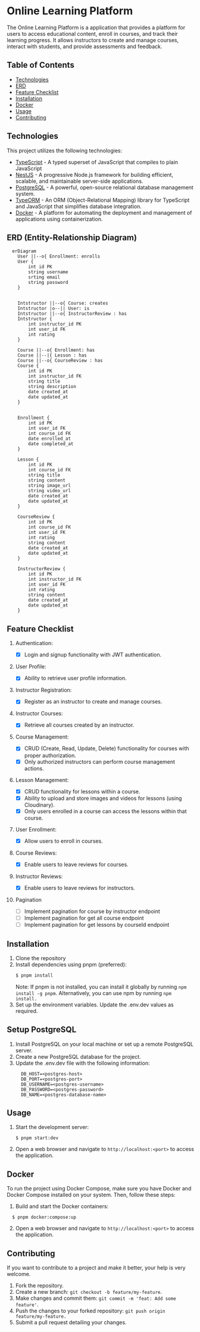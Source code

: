 # Online Learning Platform

The Online Learning Platform is a application that provides a platform for users to access educational content, enroll in courses, and track their learning progress. It allows instructors to create and manage courses, interact with students, and provide assessments and feedback.

## Table of Contents

- [Technologies](#technologies)
- [ERD](#erd-entity-relationship-diagram)
- [Feature Checklist](#feature-checklist)
- [Installation](#installation)
- [Docker](#docker)
- [Usage](#usage)
- [Contributing](#contributing)

## Technologies

This project utilizes the following technologies:

- [TypeScript](https://https://www.typescriptlang.org) - A typed superset of JavaScript that compiles to plain JavaScript
- [NestJS](https://nestjs.com) - A progressive Node.js framework for building efficient, scalable, and maintainable server-side applications.
- [PostgreSQL](https://www.postgresql.org/) - A powerful, open-source relational database management system.
- [TypeORM](https://typeorm.io/) - An ORM (Object-Relational Mapping) library for TypeScript and JavaScript that simplifies database integration.
- [Docker](https://www.docker.com/) - A platform for automating the deployment and management of applications using containerization.

## ERD (Entity-Relationship Diagram)

```mermaid
  erDiagram
    User ||--o{ Enrollment: enrolls
    User {
        int id PK
        string username
        srting email
        string password
    }


    Intstructor ||--o{ Course: creates
    Intstructor |o--|| User: is
    Intstructor ||--o{ InstructorReview : has
    Intstructor {
        int instructor_id PK
        int user_id FK
        int rating
    }

    Course ||--o{ Enrollment: has
    Course ||--|{ Lesson : has
    Course ||--o{ CourseReview : has
    Course {
        int id PK
        int instructor_id FK
        string title
        string description
        date created_at
        date updated_at
    }


    Enrollment {
        int id PK
        int user_id FK
        int course_id FK
        date enrolled_at
        date completed_at
    }

    Lesson {
        int id PK
        int course_id FK
        string title
        string content
        string image_url
        string video_url
        date created_at
        date updated_at
    }

    CourseReview {
        int id PK
        int course_id FK
        int user_id FK
        int rating
        string content
        date created_at
        date updated_at
    }

    InstructorReview {
        int id PK
        int instructor_id FK
        int user_id FK
        int rating
        string content
        date created_at
        date updated_at
    }
```

## Feature Checklist

1.  Authentication:
    - [x] Login and signup functionality with JWT authentication.
2.  User Profile:

    - [x] Ability to retrieve user profile information.

3.  Instructor Registration:

    - [x] Register as an instructor to create and manage courses.

4.  Instructor Courses:

    - [x] Retrieve all courses created by an instructor.

5.  Course Management:

    - [x] CRUD (Create, Read, Update, Delete) functionality for courses with proper authorization.
    - [x] Only authorized instructors can perform course management actions.

6.  Lesson Management:

    - [x] CRUD functionality for lessons within a course.
    - [x] Ability to upload and store images and videos for lessons (using Cloudinary).
    - [x] Only users enrolled in a course can access the lessons within that course.

7.  User Enrollment:

    - [x] Allow users to enroll in courses.

8.  Course Reviews:

    - [x] Enable users to leave reviews for courses.

9.  Instructor Reviews:

    - [x] Enable users to leave reviews for instructors.

10. Pagination
    - [ ] Implement pagination for course by instructor endpoint
    - [ ] Implement pagination for get all course endpoint
    - [ ] Implement pagination for get lessons by courseId endpoint

## Installation

1. Clone the repository
2. Install dependencies using pnpm (preferred):
   ```bash
   $ pnpm install
   ```
   Note: If pnpm is not installed, you can install it globally by running `npm install -g pnpm`. Alternatively, you can use npm by running `npm install.`
3. Set up the environment variables. Update the .env.dev values as required.

## Setup PostgreSQL

1. Install PostgreSQL on your local machine or set up a remote PostgreSQL server.
2. Create a new PostgreSQL database for the project.
3. Update the .env.dev file with the following information:
   ```
     DB_HOST=<postgres-host>
     DB_PORT=<postgres-port>
     DB_USERNAME=<postgres-username>
     DB_PASSWORD=<postgres-password>
     DB_NAME=<postgres-database-name>
   ```

## Usage

1. Start the development server:

   ```
   $ pnpm start:dev
   ```

2. Open a web browser and navigate to `http://localhost:<port>` to access the application.

## Docker

To run the project using Docker Compose, make sure you have Docker and Docker Compose installed on your system. Then, follow these steps:

1. Build and start the Docker containers:

```
  $ pnpm docker:compose:up
```

2. Open a web browser and navigate to `http://localhost:<port>` to access the application.

## Contributing

If you want to contribute to a project and make it better, your help is very welcome.

1. Fork the repository.
2. Create a new branch: `git checkout -b feature/my-feature`.
3. Make changes and commit them: `git commit -m 'feat: Add some feature'`.
4. Push the changes to your forked repository: `git push origin feature/my-feature.`
5. Submit a pull request detailing your changes.
